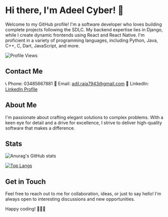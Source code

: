 

<!--
**AdeelCyber/AdeelCyber** is a ✨ _special_ ✨ repository because its `README.md` (this file) appears on your GitHub profile.

Here are some ideas to get you started:

- 🔭 I’m currently working on ...
- 🌱 I’m currently learning ...
- 👯 I’m looking to collaborate on ...
- 🤔 I’m looking for help with ...
- 💬 Ask me about ...
- 📫 How to reach me: ...
- 😄 Pronouns: ...
- ⚡ Fun fact: ...
-->
# Hi there, I'm Adeel Cyber! 👋

Welcome to my GitHub profile! I'm a software developer who loves building complete projects following the SDLC. My backend expertise lies in Django, while I create dynamic frontends using React and React Native. I'm proficient in a variety of programming languages, including Python, Java, C++, C, Dart, JavaScript, and more.

![Profile Views](https://komarev.com/ghpvc/?username=AdeelCyber)

## Contact Me

📞 Phone: 03485667881 
📧 Email: adil.raja7943@gmail.com
💼 LinkedIn: [LinkedIn Profile](https://www.linkedin.com/in/[your-linkedin-profile]](https://www.linkedin.com/in/adeel-ahmed-0260a919b))

## About Me

I'm passionate about crafting elegant solutions to complex problems. With a keen eye for detail and a drive for excellence, I strive to deliver high-quality software that makes a difference.

<!-- Add more project sections as needed -->

<!-- Add more badges as needed -->

## Stats

![Anurag's GitHub stats](https://github-readme-stats.vercel.app/api?username=AdeelCyber&show_icons=true&theme=radical) 


[![Top Langs](https://github-readme-stats.vercel.app/api/top-langs/?username=AdeelCyber&count_private=true&layout=donut-vertical)](https://github.com/AdeelCyber/github-readme-stats) 

## Get in Touch

Feel free to reach out to me for collaboration, ideas, or just to say hello! I'm always open to interesting discussions and new opportunities.

Happy coding! 👨‍💻🚀
